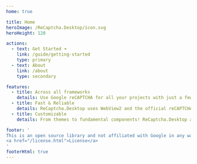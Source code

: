 ```yaml
---
home: true

title: Home
heroImage: /ReCaptcha.Desktop/icon.svg
heroHeight: 120

actions:
  - text: Get Started ➜
    link: /guide/getting-started
    type: primary
  - text: About
    link: /about
    type: secondary

features:
  - title: Across all frameworks
    details: Use Google reCAPTCHA for all your projects with just a few lines of code, regardless of the desktop frameworks.
  - title: Fast & Reliable
    details: ReCaptcha.Desktop uses WebView2 and the official reCAPTCHA widget to bring you the best performance and stability.
  - title: Customizable
    details: From themes to fundamental components! ReCaptcha.Desktop allows you to customize just about anything.

footer: '
This is an open source library and not affiliated with Google in any way.
<a href="/license.html">License</a>
'
footerHtml: true
---
```

